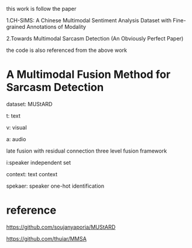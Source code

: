 this work is follow the paper

1.CH-SIMS: A Chinese Multimodal Sentiment Analysis Dataset
with Fine-grained Annotations of Modality

2.Towards Multimodal Sarcasm Detection
(An Obviously Perfect Paper)

the code is also referenced from  the above work

# A Multimodal Fusion Method for Sarcasm Detection


dataset: MUStARD

t: text

v: visual

a: audio

 late fusion with residual connection three level fusion framework

i:speaker independent set

context: text context

spekaer: speaker one-hot identification
 
 
# reference
 
https://github.com/soujanyaporia/MUStARD

https://github.com/thuiar/MMSA




 
